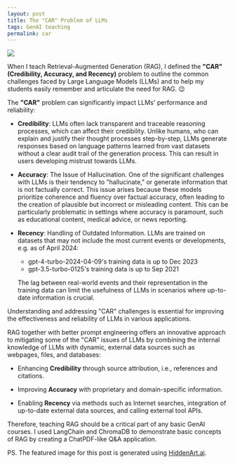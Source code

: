 ```yaml
---
layout: post
title: The "CAR" Problem of LLMs 
tags: GenAI teaching
permalink: car
---
```


<img class="mx-auto" src="https://github.com/harrywang/harrywang.github.io/assets/595772/c5a775d6-1119-4ccc-bf97-5096c1bd24e0">

When I teach Retrieval-Augmented Generation (RAG), I defined the **"CAR" (Credibility, Accuracy, and Recency)** problem to outline the common challenges faced by Large Language Models (LLMs) and to help my students easily remember and articulate the need for RAG. 😉

The **"CAR"** problem can significantly impact LLMs' performance and reliability:

- **Credibility**: LLMs often lack transparent and traceable reasoning processes, which can affect their credibility. Unlike humans, who can explain and justify their thought processes step-by-step, LLMs generate responses based on language patterns learned from vast datasets without a clear audit trail of the generation process. This can result in users developing mistrust towards LLMs.

- **Accuracy**: The Issue of Hallucination. One of the significant challenges with LLMs is their tendency to "hallucinate," or generate information that is not factually correct. This issue arises because these models prioritize coherence and fluency over factual accuracy, often leading to the creation of plausible but incorrect or misleading content. This can be particularly problematic in settings where accuracy is paramount, such as educational content, medical advice, or news reporting.

- **Recency**: Handling of Outdated Information. LLMs are trained on datasets that may not include the most current events or developments, e.g. as of April 2024:

    - gpt-4-turbo-2024-04-09's training data is up to Dec 2023
    - gpt-3.5-turbo-0125's training data is up to Sep 2021

    The lag between real-world events and their representation in the training data can limit the usefulness of LLMs in scenarios where up-to-date information is crucial.

Understanding and addressing "CAR" challenges is essential for improving the effectiveness and reliability of LLMs in various applications.

RAG together with better prompt engineering offers an innovative approach to mitigating some of the "CAR" issues of LLMs by combining the internal knowledge of LLMs with dynamic, external data sources such as webpages, files, and databases:

- Enhancing **Credibility** through source attribution, i.e., references and citations.

- Improving **Accuracy** with proprietary and domain-specific information.

- Enabling **Recency** via methods such as Internet searches, integration of up-to-date external data sources, and calling external tool APIs. 

Therefore, teaching RAG should be a critical part of any basic GenAI courses. I used LangChain and ChromaDB to demonstrate basic concepts of RAG by creating a ChatPDF-like Q&A application. 

PS. The featured image for this post is generated using [HiddenArt.ai](https://hiddenart.ai/).
